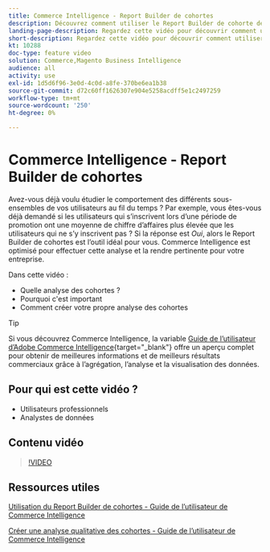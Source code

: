 ```yaml
---
title: Commerce Intelligence - Report Builder de cohortes
description: Découvrez comment utiliser le Report Builder de cohorte de l’intelligence de commerce pour créer des rapports et des analyses optimisés pertinents pour votre entreprise.
landing-page-description: Regardez cette vidéo pour découvrir comment utiliser le Report Builder de cohorte de l’intelligence de commerce pour créer des rapports et des analyses optimisés pertinents pour votre entreprise.
short-description: Regardez cette vidéo pour découvrir comment utiliser le Report Builder de cohorte de l’intelligence de commerce pour créer des rapports et des analyses optimisés pertinents pour votre entreprise.
kt: 10288
doc-type: feature video
solution: Commerce,Magento Business Intelligence
audience: all
activity: use
exl-id: 1d5d6f96-3e0d-4c0d-a8fe-370be6ea1b38
source-git-commit: d72c60ff1626307e904e5258acdff5e1c2497259
workflow-type: tm+mt
source-wordcount: '250'
ht-degree: 0%

---
```


# Commerce Intelligence - Report Builder de cohortes

Avez-vous déjà voulu étudier le comportement des différents sous-ensembles de vos utilisateurs au fil du temps ? Par exemple, vous êtes-vous déjà demandé si les utilisateurs qui s’inscrivent lors d’une période de promotion ont une moyenne de chiffre d’affaires plus élevée que les utilisateurs qui ne s’y inscrivent pas ? Si la réponse est _Oui_, alors le Report Builder de cohortes est l’outil idéal pour vous. Commerce Intelligence est optimisé pour effectuer cette analyse et la rendre pertinente pour votre entreprise.

Dans cette vidéo :

- Quelle analyse des cohortes ?
- Pourquoi c&#39;est important
- Comment créer votre propre analyse des cohortes

>[!TIP]
>
>Si vous découvrez Commerce Intelligence, la variable [Guide de l’utilisateur d’Adobe Commerce Intelligence](https://experienceleague.adobe.com/docs/commerce-business-intelligence/mbi/guide-overview.html){target="_blank"} offre un aperçu complet pour obtenir de meilleures informations et de meilleurs résultats commerciaux grâce à l’agrégation, l’analyse et la visualisation des données.

## Pour qui est cette vidéo ?

- Utilisateurs professionnels
- Analystes de données

## Contenu vidéo

>[!VIDEO](https://video.tv.adobe.com/v/342407?quality=12&learn=on)

## Ressources utiles

[Utilisation du Report Builder de cohortes - Guide de l’utilisateur de Commerce Intelligence](https://experienceleague.adobe.com/docs/commerce-business-intelligence/mbi/analyze/sql/cohort-rpt-bldr.html)

[Créer une analyse qualitative des cohortes - Guide de l’utilisateur de Commerce Intelligence](https://experienceleague.adobe.com/docs/commerce-business-intelligence/mbi/analyze/sql/create-qual-cohort-analysis.html)
